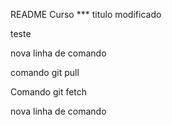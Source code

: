README
Curso ***
titulo modificado       

teste

nova linha de comando

comando git pull

Comando git fetch

nova linha de comando
